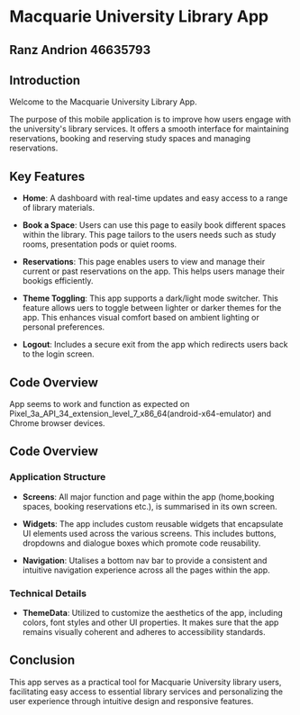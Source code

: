 # Macquarie University Library App

## Ranz Andrion 46635793

## Introduction

Welcome to the Macquarie University Library App. 

The purpose of this mobile application is to improve how users engage with the university's library services. It offers a smooth interface for maintaining reservations, booking and reserving study spaces and managing reservations.

## Key Features

- **Home**: A dashboard with real-time updates and easy access to a range of library materials.

- **Book a Space**: Users can use this page to easily book different spaces within the library. This page tailors to the users needs such as study rooms, presentation pods or quiet rooms.

- **Reservations**: This page enables users to view  and manage their current or past reservations on the app. This helps users manage their bookigs efficiently.

- **Theme Toggling**: This app supports a dark/light mode switcher. This feature allows uers to toggle between lighter or darker themes for the app. This enhances visual comfort based on ambient lighting or personal preferences.

- **Logout**: Includes a secure exit from the app which redirects users back to the login screen.

## Code Overview

App seems to work and function as expected on Pixel_3a_API_34_extension_level_7_x86_64(android-x64-emulator) and Chrome browser devices.

## Code Overview

### Application Structure

- **Screens**: All major function and page within the app (home,booking spaces, booking reservations etc.), is summarised in its own screen.

- **Widgets**: The app includes custom reusable widgets that encapsulate UI elements used across the various screens. This includes buttons, dropdowns and dialogue boxes which promote code reusability.

- **Navigation**: Utalises a bottom nav bar to provide a consistent and intuitive navigation experience across all the pages within the app.

### Technical Details

- **ThemeData**: Utilized to customize the aesthetics of the app, including colors, font styles and other UI properties. It makes sure that the app remains visually coherent and adheres to accessibility standards.

## Conclusion

This app serves as a practical tool for Macquarie University library users, facilitating easy access to essential library services and personalizing the user experience through intuitive design and responsive features.
